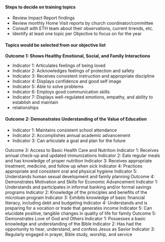 #### Steps to decide on training topics
- Review Impact Report findings
- Review monthly Home Visit reports by church coordinator/committee
- Consult with ETH team about their observations, current trrends, etc.
- Identify at least one topic per Objective to focus on for the year

#### Topics would be selected from our objective list

**Outcome 1: Shows Healthy Emotional, Social, and Family Interactions**

- Indicator 1: Articulates feelings of being loved
- Indicator 2: Acknowledges feelings of protection and safety
- Indicator 3: Receives consistent instruction and appropriate discipline
- Indicator 4: Displays confidence and good self image
- Indicator 5: Able to solve problems
- Indicator 6: Employs good communication skills
- Indicator 7: Displays well-regulated emotions, empathy, and ability to establish and maintain
- relationships

#### Outcome 2: Demonstrates Understanding of the Value of Education

- Indicator 1: Maintains consistent school attendance
- Indicator 2: Accomplishes annual academic advancement
- Indicator 3: Can articulate a goal and plan for the future

Outcome 3: Access to Basic Health Care and Nutrition
Indicator 1: Receives annual check-up and updated immunizations
Indicator 2: Eats regular meals and has knowledge of proper nutrition
Indicator 3: Receives appropriate treatment, medicine, and follow up when sick
Indicator 4: Practices appropriate and consistent oral and physical hygiene
Indicator 5: Understands human sexual development and family planning
Outcome 4: Demonstrates Motivation and Skills for Economic Advancement
Indicator 1: Understands and participates in informal banking and/or formal savings programs
Indicator 2: Knowledge of the principles and benefits of the microloan program
Indicator 3: Exhibits knowledge of basic financial literacy, including debt and budgeting
Indicator 4: Understands and is preparing for a vocation or trade that generates income
Indicator 5: Can elucidate positive, tangible changes in quality of life for family
Outcome 5: Demonstrates Love of God and Others
Indicator 1: Possesses a basic knowledge and understanding of the Bible
Indicator 2: Has had the opportunity to hear, understand, and confess Jesus as Savior
Indicator 3: Regularly engaged in prayer, Bible study, worship, and service